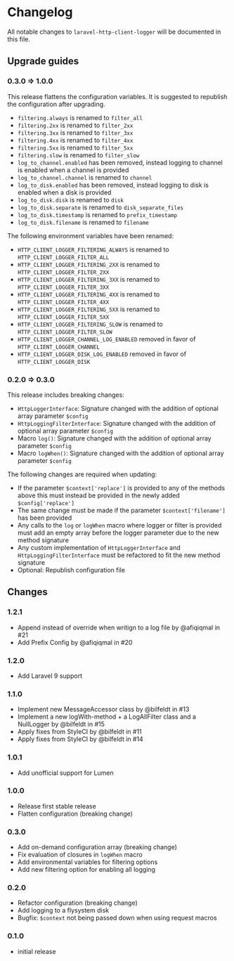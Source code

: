 # Changelog

All notable changes to `laravel-http-client-logger` will be documented in this file.

## Upgrade guides

### 0.3.0 => 1.0.0

This release flattens the configuration variables. It is suggested to republish the configuration after upgrading.

- `filtering.always` is renamed to `filter_all`
- `filtering.2xx` is renamed to `filter_2xx`
- `filtering.3xx` is renamed to `filter_3xx`
- `filtering.4xx` is renamed to `filter_4xx`
- `filtering.5xx` is renamed to `filter_5xx`
- `filtering.slow` is renamed to `filter_slow`
- `log_to_channel.enabled` has been removed, instead logging to channel is enabled when a channel is provided
- `log_to_channel.channel` is renamed to `channel`
- `log_to_disk.enabled` has been removed, instead logging to disk is enabled when a disk is provided
- `log_to_disk.disk` is renamed to `disk`
- `log_to_disk.separate` is renamed to `disk_separate_files`
- `log_to_disk.timestamp` is renamed to `prefix_timestamp`
- `log_to_disk.filename` is renamed to `filename`

The following environment variables have been renamed:
- `HTTP_CLIENT_LOGGER_FILTERING_ALWAYS` is renamed to `HTTP_CLIENT_LOGGER_FILTER_ALL`
- `HTTP_CLIENT_LOGGER_FILTERING_2XX` is renamed to `HTTP_CLIENT_LOGGER_FILTER_2XX`
- `HTTP_CLIENT_LOGGER_FILTERING_3XX` is renamed to `HTTP_CLIENT_LOGGER_FILTER_3XX`
- `HTTP_CLIENT_LOGGER_FILTERING_4XX` is renamed to `HTTP_CLIENT_LOGGER_FILTER_4XX`
- `HTTP_CLIENT_LOGGER_FILTERING_5XX` is renamed to `HTTP_CLIENT_LOGGER_FILTER_5XX`
- `HTTP_CLIENT_LOGGER_FILTERING_SLOW` is renamed to `HTTP_CLIENT_LOGGER_FILTER_SLOW`
- `HTTP_CLIENT_LOGGER_CHANNEL_LOG_ENABLED` removed in favor of `HTTP_CLIENT_LOGGER_CHANNEL`
- `HTTP_CLIENT_LOGGER_DISK_LOG_ENABLED` removed in favor of `HTTP_CLIENT_LOGGER_DISK`

### 0.2.0 => 0.3.0

This release includes breaking changes:

- `HttpLoggerInterface`: Signature changed with the addition of optional array parameter `$config`
- `HttpLoggingFilterInterface`: Signature changed with the addition of optional array parameter `$config`
- Macro `log()`: Signature changed with the addition of optional array parameter `$config`
- Macro `logWhen()`: Signature changed with the addition of optional array parameter `$config`

The following changes are required when updating:

- If the parameter `$context['replace']` is provided to any of the methods above this must instead be provided in the newly added `$config['replace']`
- The same change must be made if the parameter `$context['filename']` has been provided
- Any calls to the `log` or `logWhen` macro where logger or filter is provided must add an empty array before the logger parameter due to the new method signature
- Any custom implementation of `HttpLoggerInterface` and `HttpLoggingFilterInterface` must be refactored to fit the new method signature
- Optional: Republish configuration file

## Changes

### 1.2.1

- Append instead of override when writign to a log file by @afiqiqmal in #21
- Add Prefix Config by @afiqiqmal in #20

### 1.2.0

- Add Laravel 9 support

### 1.1.0

- Implement new MessageAccessor class by @bilfeldt in #13
- Implement a new logWith-method + a LogAllFilter class and a NullLogger by @bilfeldt in #15
- Apply fixes from StyleCI by @bilfeldt in #11
- Apply fixes from StyleCI by @bilfeldt in #14

### 1.0.1

- Add unofficial support for Lumen

### 1.0.0

- Release first stable release
- Flatten configuration (breaking change)

### 0.3.0

- Add on-demand configuration array (breaking change)
- Fix evaluation of closures in `logWhen` macro
- Add environmental variables for filtering options
- Add new filtering option for enabling all logging

### 0.2.0

- Refactor configuration (breaking change)
- Add logging to a flysystem disk
- Bugfix: `$context` not being passed down when using request macros

### 0.1.0

- initial release
